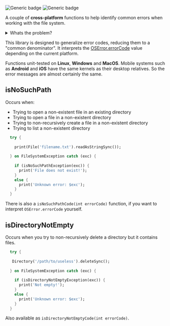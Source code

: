 ![Generic badge](https://img.shields.io/badge/status-draft-red.svg)
![Generic badge](https://img.shields.io/badge/testing_on-Win_|_Mac_|_Linux-blue.svg)


A couple of **cross-platform** functions to help identify common errors when 
working with the file system.


<details>
    <summary>Whats the problem?</summary>
Some OSs report missing file or missing parent directory as two different 
errors. Others report both problems as the same error. Dart throws the same 
type of exception not only for these two errors, but also for any file errors. 
You can try to analyze the `int` error code, but error codes on different 
systems are different.
</details>

This library is designed to generalize error codes, reducing them to a "common 
denominator". It interprets the [OSError.errorCode](https://api.dart.dev/stable/dart-io/OSError/errorCode.html) 
value depending on the current platform.

Functions unit-tested on **Linux**, **Windows** and **MacOS**. Mobile systems 
such as **Android** and **iOS** have the same kernels as their desktop 
relatives. So the error messages are almost certainly the same.


## isNoSuchPath

Occurs when:
- Trying to open a non-existent file in an existing directory
- Trying to open a file in a non-existent directory
- Trying to non-recursively create a file in a non-existent directory
- Trying to list a non-existent directory

``` dart
  try {
    
    print(File('filename.txt').readAsStringSync());
    
  } on FileSystemException catch (exc) {
    
    if (isNoSuchPathException(exc)) {
      print('File does not exist!');
    }
    else {
      print('Unknown error: $exc');
    }
  }
```

There is also a `isNoSuchPathCode(int errorCode)` function, if you want to 
interpret `OSError.errorCode` yourself.

## isDirectoryNotEmpty

Occurs when you try to non-recursively delete a directory but it contains files.

``` dart
  try {
    
   Directory('/path/to/useless').deleteSync();
    
  } on FileSystemException catch (exc) {
    
    if (isDirectoryNotEmptyException(exc)) {
      print('Not empty!');
    }
    else {
      print('Unknown error: $exc');
    }
  }
```

Also available as `isDirectoryNotEmptyCode(int errorCode)`.